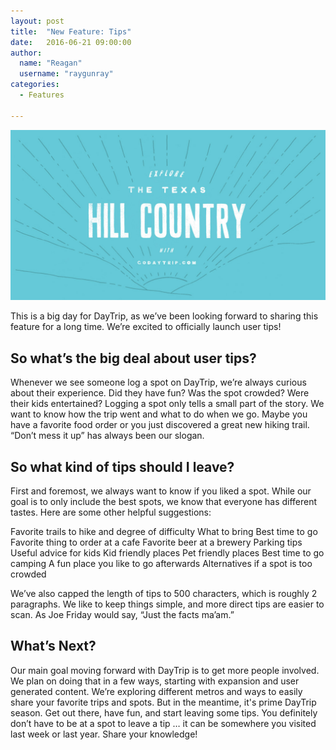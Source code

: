 ```yaml
---
layout: post
title:  "New Feature: Tips"
date:   2016-06-21 09:00:00
author:
  name: "Reagan"
  username: "raygunray"
categories:
  - Features

---
```


<img src="/assets/img/explorethehillcountry.jpg"  alt="Illustration of the hill country"/>

This is a big day for DayTrip, as we’ve been looking forward to sharing this feature for a long time. We’re excited to officially launch user tips!


## So what’s the big deal about user tips?

Whenever we see someone log a spot on DayTrip, we’re always curious about their experience. Did they have fun? Was the spot crowded? Were their kids entertained? Logging a spot only tells a small part of the story. We want to know how the trip went and what to do when we go. Maybe you have a favorite food order or you just discovered a great new hiking trail. “Don’t mess it up” has always been our slogan.

## So what kind of tips should I leave?

First and foremost, we always want to know if you liked a spot. While our goal is to only include the best spots, we know that everyone has different tastes. Here are some other helpful suggestions:

Favorite trails to hike and degree of difficulty
What to bring
Best time to go
Favorite thing to order at a cafe
Favorite beer at a brewery
Parking tips
Useful advice for kids
Kid friendly places
Pet friendly places
Best time to go camping
A fun place you like to go afterwards
Alternatives if a spot is too crowded

We’ve also capped the length of tips to 500 characters, which is roughly 2 paragraphs. We like to keep things simple, and more direct tips are easier to scan. As Joe Friday would say, “Just the facts ma’am.”  

## What’s Next?

Our main goal moving forward with DayTrip is to get more people involved. We plan on doing that in a few ways, starting with expansion and user generated content. We’re exploring different metros and ways to easily share your favorite trips and spots.  But in the meantime, it's prime DayTrip season. Get out there, have fun, and start leaving some tips. You definitely don’t have to be at a spot to leave a tip … it can be somewhere you visited last week or last year. Share your knowledge!
